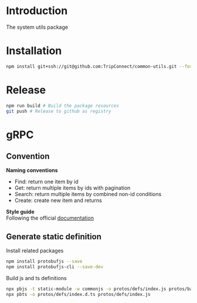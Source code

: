 # Introduction
The system utils package  

# Installation
```sh
npm install git+ssh://git@github.com:TripConnect/common-utils.git --force
```

# Release
```sh
npm run build # Build the package resources
git push # Release to github as registry
```

# gRPC
## Convention
**Naming conventions**  
- Find: return one item by id
- Get: return multiple items by ids with pagination
- Search: return multiple items by combined non-id conditions
- Create: create new item and returns  

**Style guide**  
Following the official [documentation](https://protobuf.dev/programming-guides/style/)
## Generate static definition
Install related packages
```sh
npm install protobufjs --save
npm install protobufjs-cli --save-dev
```
Build js and ts definitions
```sh
npx pbjs -t static-module -w commonjs -o protos/defs/index.js protos/backend.proto
npx pbts -o protos/defs/index.d.ts protos/defs/index.js
```
